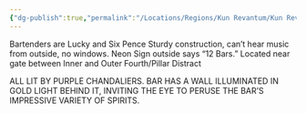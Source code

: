 ```yaml
---
{"dg-publish":true,"permalink":"/Locations/Regions/Kun Revantum/Kun Revantum Settlements/Revantum Nova/Lower Ring/Twelve Bar's Blues Bar/"}
---
```


Bartenders are Lucky and Six Pence
Sturdy construction, can’t hear music from outside, no windows.
Neon Sign outside says “12 Bars.”
Located near gate between Inner and Outer Fourth/Pillar Distract

ALL LIT BY PURPLE CHANDALIERS. BAR HAS A WALL ILLUMINATED IN GOLD LIGHT BEHIND IT, INVITING THE EYE TO PERUSE THE BAR’S IMPRESSIVE VARIETY OF SPIRITS.